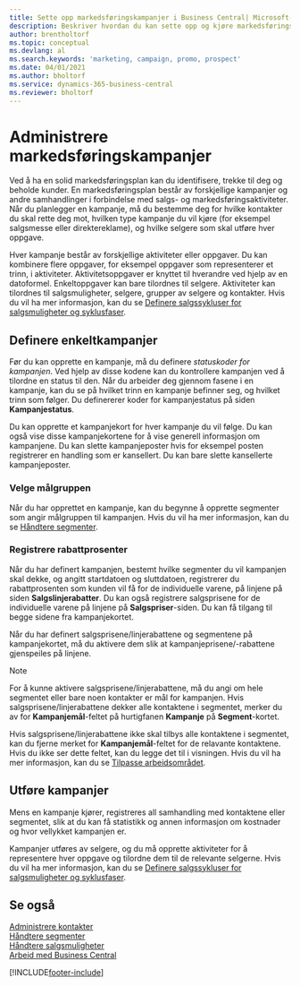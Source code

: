 ```yaml
---
title: Sette opp markedsføringskampanjer i Business Central| Microsoft-dokumentasjon
description: Beskriver hvordan du kan sette opp og kjøre markedsføringskampanjer i Business Central for å identifisere og trekke til deg prospekter og beholde kunder.
author: brentholtorf
ms.topic: conceptual
ms.devlang: al
ms.search.keywords: 'marketing, campaign, promo, prospect'
ms.date: 04/01/2021
ms.author: bholtorf
ms.service: dynamics-365-business-central
ms.reviewer: bholtorf
---
```

# Administrere markedsføringskampanjer
Ved å ha en solid markedsføringsplan kan du identifisere, trekke til deg og beholde kunder. En markedsføringsplan består av forskjellige kampanjer og andre samhandlinger i forbindelse med salgs- og markedsføringsaktiviteter. Når du planlegger en kampanje, må du bestemme deg for hvilke kontakter du skal rette deg mot, hvilken type kampanje du vil kjøre (for eksempel salgsmesse eller direktereklame), og hvilke selgere som skal utføre hver oppgave.

Hver kampanje består av forskjellige aktiviteter eller oppgaver. Du kan kombinere flere oppgaver, for eksempel oppgaver som representerer et trinn, i aktiviteter. Aktivitetsoppgaver er knyttet til hverandre ved hjelp av en datoformel. Enkeltoppgaver kan bare tilordnes til selgere. Aktiviteter kan tilordnes til salgsmuligheter, selgere, grupper av selgere og kontakter. Hvis du vil ha mer informasjon, kan du se [Definere salgssykluser for salgsmuligheter og syklusfaser](marketing-how-setup-opportunity-sales-cycles-stages.md).

## Definere enkeltkampanjer
Før du kan opprette en kampanje, må du definere *statuskoder for kampanjen*. Ved hjelp av disse kodene kan du kontrollere kampanjen ved å tilordne en status til den. Når du arbeider deg gjennom fasene i en kampanje, kan du se på hvilket trinn en kampanje befinner seg, og hvilket trinn som følger. Du definererer koder for kampanjestatus på siden **Kampanjestatus**.

Du kan opprette et kampanjekort for hver kampanje du vil følge. Du kan også vise disse kampanjekortene for å vise generell informasjon om kampanjene.
Du kan slette kampanjeposter hvis for eksempel posten registrerer en handling som er kansellert. Du kan bare slette kansellerte kampanjeposter.

### Velge målgruppen
Når du har opprettet en kampanje, kan du begynne å opprette segmenter som angir målgruppen til kampanjen. Hvis du vil ha mer informasjon, kan du se [Håndtere segmenter](marketing-segments.md).

### Registrere rabattprosenter
Når du har definert kampanjen, bestemt hvilke segmenter du vil kampanjen skal dekke, og angitt startdatoen og sluttdatoen, registrerer du rabattprosenten som kunden vil få for de individuelle varene, på linjene på siden **Salgslinjerabatter**. Du kan også registrere salgsprisene for de individuelle varene på linjene på **Salgspriser**-siden. Du kan få tilgang til begge sidene fra kampanjekortet.

 Når du har definert salgsprisene/linjerabattene og segmentene på kampanjekortet, må du aktivere dem slik at kampanjeprisene/-rabattene gjenspeiles på linjene.

> [!NOTE]  
>   For å kunne aktivere salgsprisene/linjerabattene, må du angi om hele segmentet eller bare noen kontakter er mål for kampanjen. Hvis salgsprisene/linjerabattene dekker alle kontaktene i segmentet, merker du av for **Kampanjemål**-feltet på hurtigfanen **Kampanje** på **Segment**-kortet.

Hvis salgsprisene/linjerabattene ikke skal tilbys alle kontaktene i segmentet, kan du fjerne merket for **Kampanjemål**-feltet for de relavante kontaktene. Hvis du ikke ser dette feltet, kan du legge det til i visningen. Hvis du vil ha mer informasjon, kan du se [Tilpasse arbeidsområdet](ui-personalization-user.md).

## Utføre kampanjer
Mens en kampanje kjører, registreres all samhandling med kontaktene eller segmentet, slik at du kan få statistikk og annen informasjon om kostnader og hvor vellykket kampanjen er.

Kampanjer utføres av selgere, og du må opprette aktiviteter for å representere hver oppgave og tilordne dem til de relevante selgerne. Hvis du vil ha mer informasjon, kan du se [Definere salgssykluser for salgsmuligheter og syklusfaser](marketing-how-setup-opportunity-sales-cycles-stages.md).

## Se også
[Administrere kontakter](marketing-contacts.md)  
[Håndtere segmenter](marketing-segments.md)  
[Håndtere salgsmuligheter](marketing-manage-sales-opportunities.md)  
[Arbeid med Business Central](ui-work-product.md)  


[!INCLUDE[footer-include](includes/footer-banner.md)]